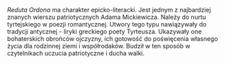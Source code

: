 *Reduta Ordona* ma charakter epicko-literacki. Jest jednym z najbardziej znanych wierszu patriotycznych Adama Mickiewicza. Należy do nurtu tyrtejskiego w poezji romantycznej. Utwory tego typu nawiązywały do tradycji antycznej - liryki greckiego poety Tyrteusza. Ukazywały one bohaterskich obrońców ojczyzny, ich gotowość do poświęcenia własnego życia dla rodzinnej ziemi i współrodaków. Budził w ten sposób w czytelnikach uczucia patriotyczne i ducha walki.